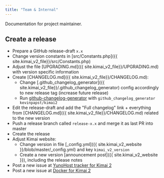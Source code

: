 ```yaml
---
title: "Team & Internal"
---
```


Documentation for project maintainer.

## Create a release

- Prepare a GitHub release-draft `x.x`
- Change version constants in [src/Constants.php]({{ site.kimai_v2_file}}/src/Constants.php)
- Adjust the file [UPGRADING.md]({{ site.kimai_v2_file}}/UPGRADING.md) with version specific information
- Create [CHANGELOG.md]({{ site.kimai_v2_file}}/CHANGELOG.md):
  - Change [.github_changelog_generator]({{ site.kimai_v2_file}}/.github_changelog_generator) config accordingly to new release tag (increase future release)
  - Run [github-changelog-generator](https://github.com/github-changelog-generator/github-changelog-generator) with `github_changelog_generator kevinpapst/kimai2`
- Edit the release-draft and add the "Full changelog" link + everything from [CHANGELOG.md]({{ site.kimai_v2_file}}/CHANGELOG.md) related to the new version
- Push a release branch called `release-x.x` and merge it as last PR into master
- Create the release
- Adjust Kimai website:
  - Change version in file [_config.yml]({{ site.kimai_v2_website }}/blob/master/_config.yml) and key `kimai_v2_version`  
  - Create a new version [announcement post]({{ site.kimai_v2_website }}), including the release notes
- Post a new issue at [YunoHost tracker for Kimai 2](https://github.com/YunoHost-Apps/kimai2_ynh)
- Post a new issue at [Docker for Kimai 2](https://github.com/tobybatch/kimai2)

